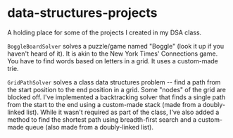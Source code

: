 # data-structures-projects

A holding place for some of the projects I created in my DSA class. 

```BoggleBoardSolver``` solves a puzzle/game named "Boggle" (look it up if you haven't heard of it). It is akin to the New York Times' Connections game. You have to find words based on letters in a grid. It uses a custom-made trie.

```GridPathSolver``` solves a class data structures problem -- find a path from the start position to the end position in a grid. Some "nodes" of the grid are blocked off. I've implemented a backtracking solver that finds a single path from the start to the end using a custom-made stack (made from a doubly-linked list). While it wasn't required as part of the class, I've also added a method to find the shortest path using breadth-first search and a custom-made queue (also made from a doubly-linked list).

